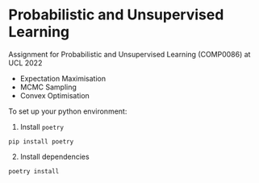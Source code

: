 # Probabilistic and Unsupervised Learning

Assignment for Probabilistic and Unsupervised Learning (COMP0086) at UCL 2022

- Expectation Maximisation
- MCMC Sampling
- Convex Optimisation

To set up your python environment:

1. Install `poetry`

```shell
pip install poetry
```

2. Install dependencies

```shell
poetry install
```
